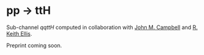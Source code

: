 # pp → ttH

Sub-channel $qqttH$ computed in collaboration with [John M. Campbell](https://inspirehep.net/authors/1014644) and [R. Keith Ellis](https://inspirehep.net/authors/1010816).

Preprint coming soon.
